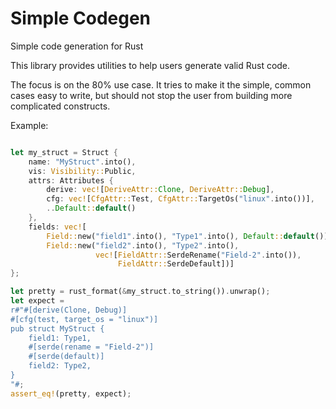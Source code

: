 # Simple Codegen
Simple code generation for Rust

This library provides utilities to help users generate valid Rust code.

The focus is on the 80% use case. It tries to make it the simple, common cases easy to write,
but should not stop the user from building more complicated constructs.


Example:

```rust

let my_struct = Struct {
    name: "MyStruct".into(),
    vis: Visibility::Public,
    attrs: Attributes {
        derive: vec![DeriveAttr::Clone, DeriveAttr::Debug],
        cfg: vec![CfgAttr::Test, CfgAttr::TargetOs("linux".into())],
        ..Default::default()
    },
    fields: vec![
        Field::new("field1".into(), "Type1".into(), Default::default()),
        Field::new("field2".into(), "Type2".into(),
                   vec![FieldAttr::SerdeRename("Field-2".into()),
                        FieldAttr::SerdeDefault])]
};

let pretty = rust_format(&my_struct.to_string()).unwrap();
let expect =
r#"#[derive(Clone, Debug)]
#[cfg(test, target_os = "linux")]
pub struct MyStruct {
    field1: Type1,
    #[serde(rename = "Field-2")]
    #[serde(default)]
    field2: Type2,
}
"#;
assert_eq!(pretty, expect);
```
